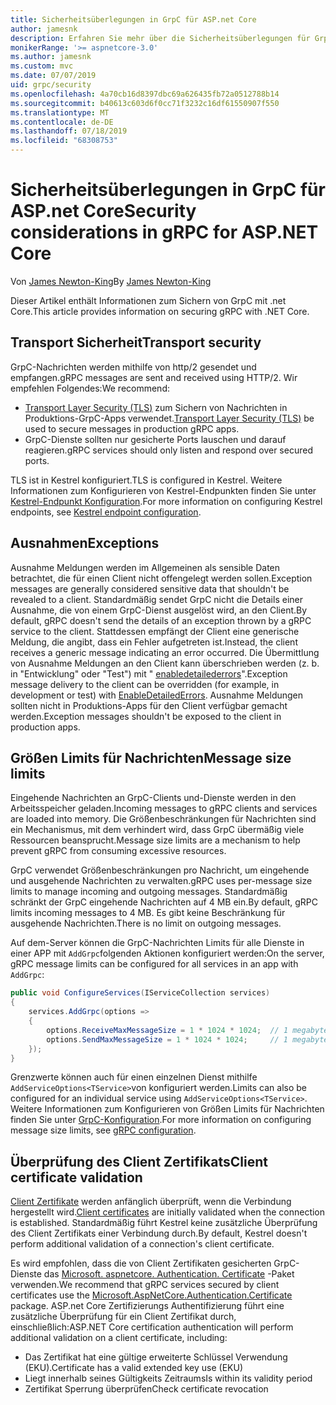 ```yaml
---
title: Sicherheitsüberlegungen in GrpC für ASP.net Core
author: jamesnk
description: Erfahren Sie mehr über die Sicherheitsüberlegungen für GrpC für ASP.net Core.
monikerRange: '>= aspnetcore-3.0'
ms.author: jamesnk
ms.custom: mvc
ms.date: 07/07/2019
uid: grpc/security
ms.openlocfilehash: 4a70cb16d8397dbc69a626435fb72a0512788b14
ms.sourcegitcommit: b40613c603d6f0cc71f3232c16df61550907f550
ms.translationtype: MT
ms.contentlocale: de-DE
ms.lasthandoff: 07/18/2019
ms.locfileid: "68308753"
---
```

# <a name="security-considerations-in-grpc-for-aspnet-core"></a><span data-ttu-id="487fb-103">Sicherheitsüberlegungen in GrpC für ASP.net Core</span><span class="sxs-lookup"><span data-stu-id="487fb-103">Security considerations in gRPC for ASP.NET Core</span></span>

<span data-ttu-id="487fb-104">Von [James Newton-King](https://twitter.com/jamesnk)</span><span class="sxs-lookup"><span data-stu-id="487fb-104">By [James Newton-King](https://twitter.com/jamesnk)</span></span>

<span data-ttu-id="487fb-105">Dieser Artikel enthält Informationen zum Sichern von GrpC mit .net Core.</span><span class="sxs-lookup"><span data-stu-id="487fb-105">This article provides information on securing gRPC with .NET Core.</span></span>

## <a name="transport-security"></a><span data-ttu-id="487fb-106">Transport Sicherheit</span><span class="sxs-lookup"><span data-stu-id="487fb-106">Transport security</span></span>

<span data-ttu-id="487fb-107">GrpC-Nachrichten werden mithilfe von http/2 gesendet und empfangen.</span><span class="sxs-lookup"><span data-stu-id="487fb-107">gRPC messages are sent and received using HTTP/2.</span></span> <span data-ttu-id="487fb-108">Wir empfehlen Folgendes:</span><span class="sxs-lookup"><span data-stu-id="487fb-108">We recommend:</span></span>

* <span data-ttu-id="487fb-109">[Transport Layer Security (TLS)](https://tools.ietf.org/html/rfc5246) zum Sichern von Nachrichten in Produktions-GrpC-Apps verwendet.</span><span class="sxs-lookup"><span data-stu-id="487fb-109">[Transport Layer Security (TLS)](https://tools.ietf.org/html/rfc5246) be used to secure messages in production gRPC apps.</span></span>
* <span data-ttu-id="487fb-110">GrpC-Dienste sollten nur gesicherte Ports lauschen und darauf reagieren.</span><span class="sxs-lookup"><span data-stu-id="487fb-110">gRPC services should only listen and respond over secured ports.</span></span>

<span data-ttu-id="487fb-111">TLS ist in Kestrel konfiguriert.</span><span class="sxs-lookup"><span data-stu-id="487fb-111">TLS is configured in Kestrel.</span></span> <span data-ttu-id="487fb-112">Weitere Informationen zum Konfigurieren von Kestrel-Endpunkten finden Sie unter [Kestrel-Endpunkt Konfiguration](xref:fundamentals/servers/kestrel#endpoint-configuration).</span><span class="sxs-lookup"><span data-stu-id="487fb-112">For more information on configuring Kestrel endpoints, see [Kestrel endpoint configuration](xref:fundamentals/servers/kestrel#endpoint-configuration).</span></span>

## <a name="exceptions"></a><span data-ttu-id="487fb-113">Ausnahmen</span><span class="sxs-lookup"><span data-stu-id="487fb-113">Exceptions</span></span>

<span data-ttu-id="487fb-114">Ausnahme Meldungen werden im Allgemeinen als sensible Daten betrachtet, die für einen Client nicht offengelegt werden sollen.</span><span class="sxs-lookup"><span data-stu-id="487fb-114">Exception messages are generally considered sensitive data that shouldn't be revealed to a client.</span></span> <span data-ttu-id="487fb-115">Standardmäßig sendet GrpC nicht die Details einer Ausnahme, die von einem GrpC-Dienst ausgelöst wird, an den Client.</span><span class="sxs-lookup"><span data-stu-id="487fb-115">By default, gRPC doesn't send the details of an exception thrown by a gRPC service to the client.</span></span> <span data-ttu-id="487fb-116">Stattdessen empfängt der Client eine generische Meldung, die angibt, dass ein Fehler aufgetreten ist.</span><span class="sxs-lookup"><span data-stu-id="487fb-116">Instead, the client receives a generic message indicating an error occurred.</span></span> <span data-ttu-id="487fb-117">Die Übermittlung von Ausnahme Meldungen an den Client kann überschrieben werden (z. b. in "Entwicklung" oder "Test") mit " [enabledetailederrors](xref:grpc/configuration#configure-services-options)".</span><span class="sxs-lookup"><span data-stu-id="487fb-117">Exception message delivery to the client can be overridden (for example, in development or test) with [EnableDetailedErrors](xref:grpc/configuration#configure-services-options).</span></span> <span data-ttu-id="487fb-118">Ausnahme Meldungen sollten nicht in Produktions-Apps für den Client verfügbar gemacht werden.</span><span class="sxs-lookup"><span data-stu-id="487fb-118">Exception messages shouldn't be exposed to the client in production apps.</span></span>

## <a name="message-size-limits"></a><span data-ttu-id="487fb-119">Größen Limits für Nachrichten</span><span class="sxs-lookup"><span data-stu-id="487fb-119">Message size limits</span></span>

<span data-ttu-id="487fb-120">Eingehende Nachrichten an GrpC-Clients und-Dienste werden in den Arbeitsspeicher geladen.</span><span class="sxs-lookup"><span data-stu-id="487fb-120">Incoming messages to gRPC clients and services are loaded into memory.</span></span> <span data-ttu-id="487fb-121">Die Größenbeschränkungen für Nachrichten sind ein Mechanismus, mit dem verhindert wird, dass GrpC übermäßig viele Ressourcen beansprucht.</span><span class="sxs-lookup"><span data-stu-id="487fb-121">Message size limits are a mechanism to help prevent gRPC from consuming excessive resources.</span></span>

<span data-ttu-id="487fb-122">GrpC verwendet Größenbeschränkungen pro Nachricht, um eingehende und ausgehende Nachrichten zu verwalten.</span><span class="sxs-lookup"><span data-stu-id="487fb-122">gRPC uses per-message size limits to manage incoming and outgoing messages.</span></span> <span data-ttu-id="487fb-123">Standardmäßig schränkt der GrpC eingehende Nachrichten auf 4 MB ein.</span><span class="sxs-lookup"><span data-stu-id="487fb-123">By default, gRPC limits incoming messages to 4 MB.</span></span> <span data-ttu-id="487fb-124">Es gibt keine Beschränkung für ausgehende Nachrichten.</span><span class="sxs-lookup"><span data-stu-id="487fb-124">There is no limit on outgoing messages.</span></span>

<span data-ttu-id="487fb-125">Auf dem-Server können die GrpC-Nachrichten Limits für alle Dienste in einer APP mit `AddGrpc`folgenden Aktionen konfiguriert werden:</span><span class="sxs-lookup"><span data-stu-id="487fb-125">On the server, gRPC message limits can be configured for all services in an app with `AddGrpc`:</span></span>

```csharp
public void ConfigureServices(IServiceCollection services)
{
    services.AddGrpc(options =>
    {
        options.ReceiveMaxMessageSize = 1 * 1024 * 1024;  // 1 megabyte
        options.SendMaxMessageSize = 1 * 1024 * 1024;     // 1 megabyte
    });
}
```

<span data-ttu-id="487fb-126">Grenzwerte können auch für einen einzelnen Dienst mithilfe `AddServiceOptions<TService>`von konfiguriert werden.</span><span class="sxs-lookup"><span data-stu-id="487fb-126">Limits can also be configured for an individual service using `AddServiceOptions<TService>`.</span></span> <span data-ttu-id="487fb-127">Weitere Informationen zum Konfigurieren von Größen Limits für Nachrichten finden Sie unter [GrpC-Konfiguration](xref:grpc/configuration).</span><span class="sxs-lookup"><span data-stu-id="487fb-127">For more information on configuring message size limits, see [gRPC configuration](xref:grpc/configuration).</span></span>

## <a name="client-certificate-validation"></a><span data-ttu-id="487fb-128">Überprüfung des Client Zertifikats</span><span class="sxs-lookup"><span data-stu-id="487fb-128">Client certificate validation</span></span>

<span data-ttu-id="487fb-129">[Client Zertifikate](https://tools.ietf.org/html/rfc5246#section-7.4.4) werden anfänglich überprüft, wenn die Verbindung hergestellt wird.</span><span class="sxs-lookup"><span data-stu-id="487fb-129">[Client certificates](https://tools.ietf.org/html/rfc5246#section-7.4.4) are initially validated when the connection is established.</span></span> <span data-ttu-id="487fb-130">Standardmäßig führt Kestrel keine zusätzliche Überprüfung des Client Zertifikats einer Verbindung durch.</span><span class="sxs-lookup"><span data-stu-id="487fb-130">By default, Kestrel doesn't perform additional validation of a connection's client certificate.</span></span>

<span data-ttu-id="487fb-131">Es wird empfohlen, dass die von Client Zertifikaten gesicherten GrpC-Dienste das [Microsoft. aspnetcore. Authentication. Certificate](xref:security/authentication/certauth) -Paket verwenden.</span><span class="sxs-lookup"><span data-stu-id="487fb-131">We recommend that gRPC services secured by client certificates use the [Microsoft.AspNetCore.Authentication.Certificate](xref:security/authentication/certauth) package.</span></span> <span data-ttu-id="487fb-132">ASP.net Core Zertifizierungs Authentifizierung führt eine zusätzliche Überprüfung für ein Client Zertifikat durch, einschließlich:</span><span class="sxs-lookup"><span data-stu-id="487fb-132">ASP.NET Core certification authentication will perform additional validation on a client certificate, including:</span></span>

* <span data-ttu-id="487fb-133">Das Zertifikat hat eine gültige erweiterte Schlüssel Verwendung (EKU).</span><span class="sxs-lookup"><span data-stu-id="487fb-133">Certificate has a valid extended key use (EKU)</span></span>
* <span data-ttu-id="487fb-134">Liegt innerhalb seines Gültigkeits Zeitraums</span><span class="sxs-lookup"><span data-stu-id="487fb-134">Is within its validity period</span></span>
* <span data-ttu-id="487fb-135">Zertifikat Sperrung überprüfen</span><span class="sxs-lookup"><span data-stu-id="487fb-135">Check certificate revocation</span></span>
